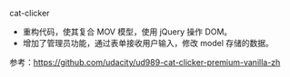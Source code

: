 cat-clicker

* 重构代码，使其复合 MOV 模型，使用 jQuery 操作 DOM。
* 增加了管理员功能，通过表单接收用户输入，修改 model 存储的数据。


参考：https://github.com/udacity/ud989-cat-clicker-premium-vanilla-zh
